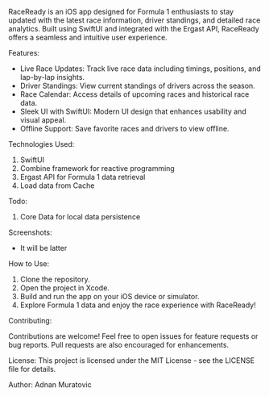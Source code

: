 
RaceReady is an iOS app designed for Formula 1 enthusiasts to stay updated with the
latest race information, driver standings, and detailed race analytics.
Built using SwiftUI and integrated with the Ergast API,
RaceReady offers a seamless and intuitive user experience.

Features:

* Live Race Updates: Track live race data including timings, positions, and lap-by-lap insights.
* Driver Standings: View current standings of drivers across the season.
* Race Calendar: Access details of upcoming races and historical race data.
* Sleek UI with SwiftUI: Modern UI design that enhances usability and visual appeal.
* Offline Support: Save favorite races and drivers to view offline.

Technologies Used:

1. SwiftUI
2. Combine framework for reactive programming
3. Ergast API for Formula 1 data retrieval
4. Load data from Cache

Todo:

1. Core Data for local data persistence

Screenshots:

- It will be latter

How to Use:

1. Clone the repository.
2. Open the project in Xcode.
3. Build and run the app on your iOS device or simulator.
4. Explore Formula 1 data and enjoy the race experience with RaceReady!

Contributing:

Contributions are welcome! Feel free to open issues for feature requests or bug reports.
Pull requests are also encouraged for enhancements.

License:
This project is licensed under the MIT License - see the LICENSE file for details.

Author:
Adnan Muratovic

